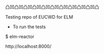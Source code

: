 凸凹凸凹凸凹凸凹凸凹凸凹凸凹凸凹凸凹凸凹凸

Testing repo of EUCWD for ELM

* To run the tests

$ elm-reactor

http://localhost:8000/
